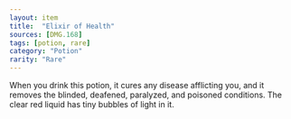 ```yaml
---
layout: item
title:  "Elixir of Health"
sources: [DMG.168]
tags: [potion, rare]
category: "Potion"
rarity: "Rare"
---
```


When you drink this potion, it cures any disease afflicting you, and it removes the blinded, deafened, paralyzed, and poisoned conditions. The clear red liquid has tiny bubbles of light in it.